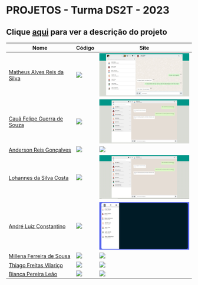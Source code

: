 # PROJETOS - Turma DS2T - 2023

## Clique [aqui](https://github.com/fernandoleonid/one-page-2022) para ver a descrição do projeto

| Nome          | Código                        | Site                              |
| --------------| ------------------------------|-----------------------------------|
| [Matheus Alves Reis da Silva](https://github.com/MatheusAlves099)   | [![](https://skillicons.dev/icons?i=js)](./matheus_alves_reis_da_silva/) | [<img src="./matheus_alves_reis_da_silva/img/screenshot_readme.JPG" width="300">](https://fernandoleonid.github.io/whatsApp-senai-1-2023/ds2t/matheus_alves_reis_da_silva/)|
| [Cauã Felipe Guerra de Souza](https://github.com/alemao148)   | [![](https://skillicons.dev/icons?i=js)](./caua_felipe_guerra_de_souza/) | [<img src="./caua_felipe_guerra_de_souza/img/print.png" width="300">](https://fernandoleonid.github.io/whatsApp-senai-1-2023/ds2t/caua_felipe_guerra_de_souza/)|
| [Anderson Reis Gonçalves](https://github.com/Andersoreeis)   | [![](https://skillicons.dev/icons?i=js)](./anderson_reis_gon%C3%A7alves/) | [<img src="./anderson_reis_gonçalves/img/WhatsappTelaDesketop.png" width="300">](https://fernandoleonid.github.io/whatsApp-senai-1-2023/ds2t/anderson_reis_gon%C3%A7alves/)|
| [Lohannes da Silva Costa](https://github.com/lohannn)   | [![](https://skillicons.dev/icons?i=js)](./lohannes_da_silva_costa/) | [<img src="./lohannes_da_silva_costa/img/print.png" width="300">](https://fernandoleonid.github.io/whatsApp-senai-1-2023/ds2t/lohannes_da_silva_costa/)|
| [André Luiz Constantino](https://github.com/AndreLuisConstantino)   | [![](https://skillicons.dev/icons?i=js)](./andre_luiz_constantino/) | [<img src="./andre_luiz_constantino/img/Capturar.png" width="300">](https://andreluisconstantino.github.io/whatsApp-senai-somativa/ds2t/andre_luiz_constantino/)|
| [Millena Ferreira de Sousa](https://github.com/MillenaFerreira)   | [![](https://skillicons.dev/icons?i=js)](./bianca_pereira_le%C3%A3o/) | [<img src="https://user-images.githubusercontent.com/88831304/225615349-1f899441-9f1e-4c6a-bce7-d05b9e497ff4.png" width="300">](https://millenaferreira.github.io/whatsApp-senai-1-2023/ds2t/millena_ferreira_de_sousa/)|
| [Thiago Freitas Vilariço](https://github.com/Thiago1223)   | [![](https://skillicons.dev/icons?i=js)](./thiago_freitas_vilari%C3%A7o/) | [<img src="./thiago_freitas_vilariço/img/screenshot.jpg" width="300">](https://fernandoleonid.github.io/whatsApp-senai-1-2023/ds2t/thiago_freitas_vilari%C3%A7o/)|
| [Bianca Pereira Leão](https://github.com/leaobia)   | [![](https://skillicons.dev/icons?i=js)](./bianca_pereira_le%C3%A3o/) | [<img src="./bianca_pereira_leão/img/Capturar.PNG" width="300">](https://fernandoleonid.github.io/whatsApp-senai-1-2023/ds2t/bianca_pereira_le%C3%A3o/)|
